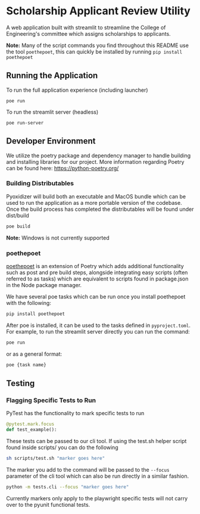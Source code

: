 # Scholarship Applicant Review Utility
A web application built with streamlit to streamline the College of Engineering's committee which assigns scholarships to applicants.

**Note:** Many of the script commands you find throughout this README use the tool `poethepoet`, this can quickly be installed by running `pip install poethepoet`

## Running the Application
To run the full application experience (including launcher)
```
poe run
```

To run the streamlit server (headless)
```
poe run-server
```

## Developer Environment
We utilize the poetry package and dependency manager to handle building and installing libraries for our project. More information regarding Poetry can be found here: https://python-poetry.org/

### Building Distributables
Pyoxidizer will build both an executable and MacOS bundle which can be used to run the application as a more portable version of the codebase. Once the build process has completed the distributables will be found under dist/build
```sh
poe build
```
**Note:** Windows is not currently supported

### poethepoet
[poethepoet](https://github.com/nat-n/poethepoet) is an extension of Poetry which adds additional functionality such as post and pre build steps, alongside integrating easy scripts (often referred to as tasks) which are equivalent to scripts found in package.json in the Node package manager.

We have several poe tasks which can be run once you install poethepoet with the following:
```sh
pip install poethepoet
```

After poe is installed, it can be used to the tasks defined in `pyproject.toml`. For example, to run the streamlit server directly you can run the command:
```sh
poe run
```
or as a general format:
```sh
poe {task name}
```

## Testing
### Flagging Specific Tests to Run
PyTest has the functionality to mark specific tests to run
```python
@pytest.mark.focus
def test_example():
```

These tests can be passed to our cli tool. If using the test.sh helper script found inside scripts/ you can do the following
```sh
sh scripts/test.sh "marker goes here"
```

The marker you add to the command will be passed to the `--focus` parameter of the cli tool which can also be run directly in a similar fashion.

```sh
python -m tests.cli --focus "marker goes here"
```

Currently markers only apply to the playwright specific tests will not carry over to the pyunit functional tests.